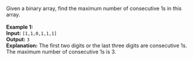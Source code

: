 Given a binary array, find the maximum number of consecutive 1s in this array.<br/><br/>
__Example 1:__<br/>
__Input:__ `[1,1,0,1,1,1]`<br/>
__Output:__ `3`<br/>
__Explanation:__ The first two digits or the last three digits are consecutive 1s.<br/>
    The maximum number of consecutive 1s is 3.
